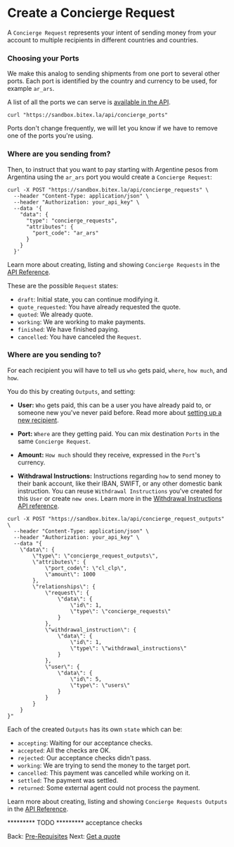 # Create a Concierge Request

A `Concierge Request` represents your intent of sending money from your account
to multiple recipients in different countries and countries.

### Choosing your Ports
We make this analog to sending shipments from one port to several other ports.
Each port is identified by the country and currency to be used, for example `ar_ars`.

A list of all the ports we can serve is [available in the
API](https://developers.bitex.la/#42dfd01d-7b02-4b71-9db8-c90ffcbee1f8).

```
curl "https://sandbox.bitex.la/api/concierge_ports"
```

Ports don't change frequently, we will let you know if we have to remove one
of the ports you're using.

### Where are you sending from?

Then, to instruct that you want to pay starting with Argentine pesos from Argentina
using the `ar_ars` port you would create a `Concierge Request`:

```
curl -X POST "https://sandbox.bitex.la/api/concierge_requests" \
  --header "Content-Type: application/json" \
  --header "Authorization: your_api_key" \
  --data '{
    "data": {
      "type": "concierge_requests",
      "attributes": {
        "port_code": "ar_ars"
      }
    }
  }'
```

Learn more about creating, listing and showing `Concierge Requests` in the
[API Reference](https://developers.bitex.la/#a65c3a0d-f2d6-4d95-b7cd-f991c5f3480b).

These are the possible `Request` states: 

  - `draft`:  Initial state, you can continue modifying it.
  - `quote_requested`:  You have already requested the quote.
  - `quoted`: We already quote.
  - `working`: We are working to make payments.
  - `finished`: We have finished paying.
  - `cancelled`: You have canceled the `Request`.

### Where are you sending to?

For each recipient you will have to tell us `who` gets paid,
`where`, `how much`, and `how`.

You do this by creating `Outputs`, and setting:

- **User:** `Who` gets paid, this can be a user you have already paid to, or someone
new you've never paid before.
Read more about [setting up a new recipient](/bitex-guides/concierge/create_user).

- **Port:** `Where` are they getting paid. You can mix destination `Ports` in the same 
`Concierge Request`.

- **Amount:** `How much` should they receive, expressed in the `Port`'s currency.

- **Withdrawal Instructions:** Instructions regarding `how` to send money to their
bank account, like their IBAN, SWIFT, or any other domestic bank instruction.
You can reuse `Withdrawal Instructions` you've created for this `User` or 
create `new ones`. Learn more in the
[Withdrawal Instructions API reference](https://developers.bitex.la#6f243946-38a1-4906-9fe3-8d5fa8546dd5).

```
curl -X POST "https://sandbox.bitex.la/api/concierge_request_outputs" \
  --header "Content-Type: application/json" \
  --header "Authorization: your_api_key" \
  --data "{
    \"data\": {
        \"type\": \"concierge_request_outputs\",
        \"attributes\": {
            \"port_code\": \"cl_clp\",
            \"amount\": 1000
        },
        \"relationships\": {
            \"request\": {
                \"data\": {
                    \"id\": 1,
                    \"type\": \"concierge_requests\"
                }
            },
            \"withdrawal_instruction\": {
                \"data\": {
                    \"id\": 1,
                    \"type\": \"withdrawal_instructions\"
                }
            },
            \"user\": {
                \"data\": {
                    \"id\": 5,
                    \"type\": \"users\"
                }
            }
        }
    }
}"
```

Each of the created `Outputs` has its own `state` which can be:

  - `accepting`: Waiting for our acceptance checks.
  - `accepted`:  All the checks are OK.
  - `rejected`:  Our acceptance checks didn't pass.
  - `working`:   We are trying to send the money to the target port.
  - `cancelled`: This payment was cancelled while working on it.
  - `settled`:   The payment was settled.
  - `returned`:  Some external agent could not process the payment.

Learn more about creating, listing and showing `Concierge Requests Outputs` in the
[API Reference](https://developers.bitex.la/#d70e6467-f6b2-41d9-8391-9b9865806442).


********* TODO
********* acceptance checks

<div class="footer-nav">
  <span>
    Back:
    <a href="/bitex-guides/concierge/pre_requisites/">Pre-Requisites</a>
  </span>
  <span class="forth">
      Next: <a href="/bitex-guides/concierge/get_quote">Get a quote</a>
  </span>
</div>

